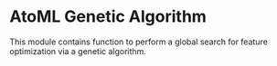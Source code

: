 # AtoML Genetic Algorithm

This module contains function to perform a global search for feature optimization via a genetic algorithm.
